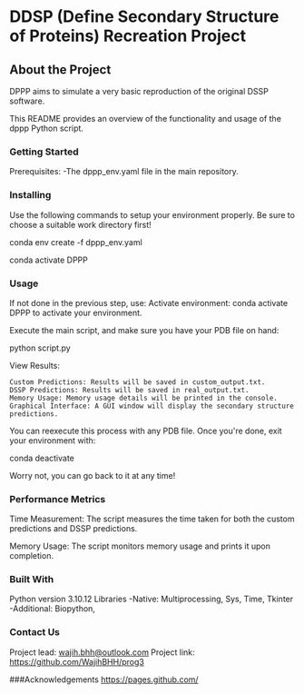 # DDSP (Define Secondary Structure of Proteins) Recreation Project

## About the Project

DPPP aims to simulate a very basic reproduction of the original DSSP software.

This README provides an overview of the functionality and usage of the dppp Python script.

### Getting Started

Prerequisites:
-The dppp_env.yaml file in the main repository.
        


### Installing

Use the following commands to setup your environment properly. Be sure to choose a suitable work directory first!

conda env create -f dppp_env.yaml

conda activate DPPP

### Usage

If not done in the previous step, use:
Activate environment: conda activate DPPP
to activate your environment.

Execute the main script, and make sure you have your PDB file on hand:

python script.py <PDB file path>

View Results:

    Custom Predictions: Results will be saved in custom_output.txt.
    DSSP Predictions: Results will be saved in real_output.txt.
    Memory Usage: Memory usage details will be printed in the console.
    Graphical Interface: A GUI window will display the secondary structure predictions.

You can reexecute this process with any PDB file. Once you're done, exit your environment with:

conda deactivate

Worry not, you can go back to it at any time!

### Performance Metrics

Time Measurement: The script measures the time taken for both the custom predictions and DSSP predictions.

Memory Usage: The script monitors memory usage and prints it upon completion.

### Built With

Python version 3.10.12
Libraries 
        -Native: Multiprocessing, Sys, Time, Tkinter
        -Additional: Biopython, 
### Contact Us
Project lead: wajih.bhh@outlook.com
Project link: https://github.com/WajihBHH/prog3

###Acknowledgements
https://pages.github.com/
